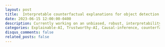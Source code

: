 ```yaml
---
layout: post
title:  Interpretable counterfactual explanations for object detection models from joint multimodal (visual,language) representations
date: 2023-06-15 12:00:00-0400
description: Currently working on an unbiased, robust, interpretability technique using counter factual explanations from multimodal embedded representations. The goal of concept-based explanation is to provide concise and understandable explanations for an object classifier. However, current methods for concept-based explanations often require a large number of manually annotated images, which is expensive and introduces the risk of human biases in the explanations. In this research, we introduce a language-driven counterfactual explanation generator. The proposed method defines concepts solely from text using a pre-trained multi-modal joint embedding space, eliminating the need for additional concept-annotated datasets. To interpret the outcomes of the target classifier using these text-driven concepts, we aim to propose a novel projection scheme that maps the two spaces together using a simple yet effective implementation. 
categories: Explainable-AI, Trustworthy-AI, Causal-inference, counterfactual-explanations, language-grounding
disqus_comments: false
related_posts: false
---
```


